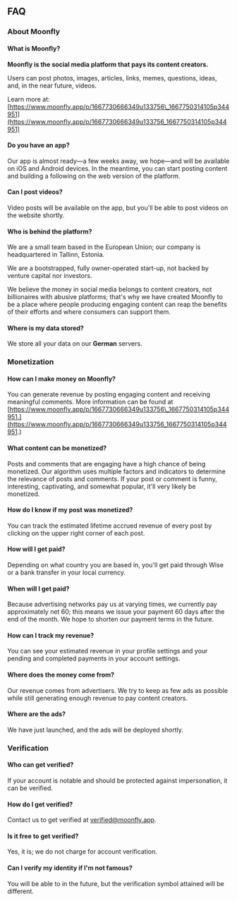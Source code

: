 FAQ
---

### About Moonfly

#### What is Moonfly?

**Moonfly is the social media platform that pays its content creators.**

Users can post photos, images, articles, links, memes, questions, ideas, and, in the near future, videos.

Learn more at: [https://www.moonfly.app/p/1667730666349u133756\_1667750314105p344951](https://www.moonfly.app/p/1667730666349u133756_1667750314105p344951)

#### Do you have an app?

Our app is almost ready—a few weeks away, we hope—and will be available on iOS and Android devices. In the meantime, you can start posting content and building a following on the web version of the platform.

#### Can I post videos?

Video posts will be available on the app, but you'll be able to post videos on the website shortly.

#### Who is behind the platform?

We are a small team based in the European Union; our company is headquartered in Tallinn, Estonia.

We are a bootstrapped, fully owner-operated start-up, not backed by venture capital nor investors.

We believe the money in social media belongs to content creators, not billionaires with abusive platforms; that's why we have created Moonfly to be a place where people producing engaging content can reap the benefits of their efforts and where consumers can support them.

#### Where is my data stored?

We store all your data on our **German** servers.

### Monetization

#### How can I make money on Moonfly?

You can generate revenue by posting engaging content and receiving meaningful comments. More information can be found at [https://www.moonfly.app/p/1667730666349u133756\_1667750314105p344951.](https://www.moonfly.app/p/1667730666349u133756_1667750314105p344951.)

#### What content can be monetized?

Posts and comments that are engaging have a high chance of being monetized. Our algorithm uses multiple factors and indicators to determine the relevance of posts and comments. If your post or comment is funny, interesting, captivating, and somewhat popular, it'll very likely be monetized.

#### How do I know if my post was monetized?

You can track the estimated lifetime accrued revenue of every post by clicking on the upper right corner of each post.

#### How will I get paid?

Depending on what country you are based in, you'll get paid through Wise or a bank transfer in your local currency.

#### When will I get paid?

Because advertising networks pay us at varying times, we currently pay approximately net 60; this means we issue your payment 60 days after the end of the month. We hope to shorten our payment terms in the future.

#### How can I track my revenue?

You can see your estimated revenue in your profile settings and your pending and completed payments in your account settings.

#### Where does the money come from?

Our revenue comes from advertisers. We try to keep as few ads as possible while still generating enough revenue to pay content creators.

#### Where are the ads?

We have just launched, and the ads will be deployed shortly.

### Verification

#### Who can get verified?

If your account is notable and should be protected against impersonation, it can be verified.

#### How do I get verified?

Contact us to get verified at verified@moonfly.app.

#### Is it free to get verified?

Yes, it is; we do not charge for account verification.

#### Can I verify my identity if I'm not famous?

You will be able to in the future, but the verification symbol attained will be different.
